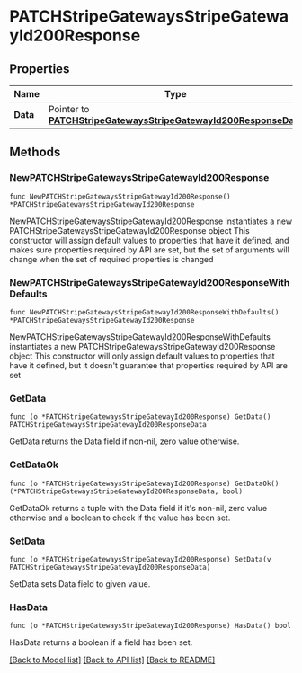 # PATCHStripeGatewaysStripeGatewayId200Response

## Properties

Name | Type | Description | Notes
------------ | ------------- | ------------- | -------------
**Data** | Pointer to [**PATCHStripeGatewaysStripeGatewayId200ResponseData**](PATCHStripeGatewaysStripeGatewayId200ResponseData.md) |  | [optional] 

## Methods

### NewPATCHStripeGatewaysStripeGatewayId200Response

`func NewPATCHStripeGatewaysStripeGatewayId200Response() *PATCHStripeGatewaysStripeGatewayId200Response`

NewPATCHStripeGatewaysStripeGatewayId200Response instantiates a new PATCHStripeGatewaysStripeGatewayId200Response object
This constructor will assign default values to properties that have it defined,
and makes sure properties required by API are set, but the set of arguments
will change when the set of required properties is changed

### NewPATCHStripeGatewaysStripeGatewayId200ResponseWithDefaults

`func NewPATCHStripeGatewaysStripeGatewayId200ResponseWithDefaults() *PATCHStripeGatewaysStripeGatewayId200Response`

NewPATCHStripeGatewaysStripeGatewayId200ResponseWithDefaults instantiates a new PATCHStripeGatewaysStripeGatewayId200Response object
This constructor will only assign default values to properties that have it defined,
but it doesn't guarantee that properties required by API are set

### GetData

`func (o *PATCHStripeGatewaysStripeGatewayId200Response) GetData() PATCHStripeGatewaysStripeGatewayId200ResponseData`

GetData returns the Data field if non-nil, zero value otherwise.

### GetDataOk

`func (o *PATCHStripeGatewaysStripeGatewayId200Response) GetDataOk() (*PATCHStripeGatewaysStripeGatewayId200ResponseData, bool)`

GetDataOk returns a tuple with the Data field if it's non-nil, zero value otherwise
and a boolean to check if the value has been set.

### SetData

`func (o *PATCHStripeGatewaysStripeGatewayId200Response) SetData(v PATCHStripeGatewaysStripeGatewayId200ResponseData)`

SetData sets Data field to given value.

### HasData

`func (o *PATCHStripeGatewaysStripeGatewayId200Response) HasData() bool`

HasData returns a boolean if a field has been set.


[[Back to Model list]](../README.md#documentation-for-models) [[Back to API list]](../README.md#documentation-for-api-endpoints) [[Back to README]](../README.md)


